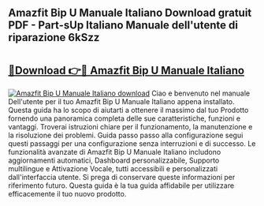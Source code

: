 ## Amazfit Bip U Manuale Italiano Download gratuit PDF - Part-sUp Italiano Manuale dell'utente di riparazione 6kSzz

# <h2><a href="http://dffxna.blite.top/?on=Amazfit+Bip+U+Manuale+Italiano">🔗Download 👉🔴 Amazfit Bip U Manuale Italiano</a></h2>

[![Amazfit Bip U Manuale Italiano download](https://i.imgur.com/lujVjoI.png)](http://dffxna.blite.top/?on=Amazfit+Bip+U+Manuale+Italiano)
Ciao e benvenuto nel manuale Dell'utente per il tuo Amazfit Bip U Manuale Italiano appena installato. Questa guida ha lo scopo di aiutarti a ottenere il massimo dal tuo Prodotto fornendo una panoramica completa delle sue caratteristiche, funzioni e vantaggi. Troverai istruzioni chiare per il funzionamento, la manutenzione e la risoluzione dei problemi. Guida passo passo alla configurazione segui questi passaggi per una configurazione senza interruzioni e di successo. Le funzionalità avanzate di Amazfit Bip U Manuale Italiano includono aggiornamenti automatici, Dashboard personalizzabile, Supporto multilingue e Attivazione Vocale, tutti accessibili e personalizzati dall'interfaccia utente. Si prega di conservare queste informazioni per riferimento futuro. Questa guida è la tua guida affidabile per utilizzare efficacemente il tuo nuovo prodotto.
